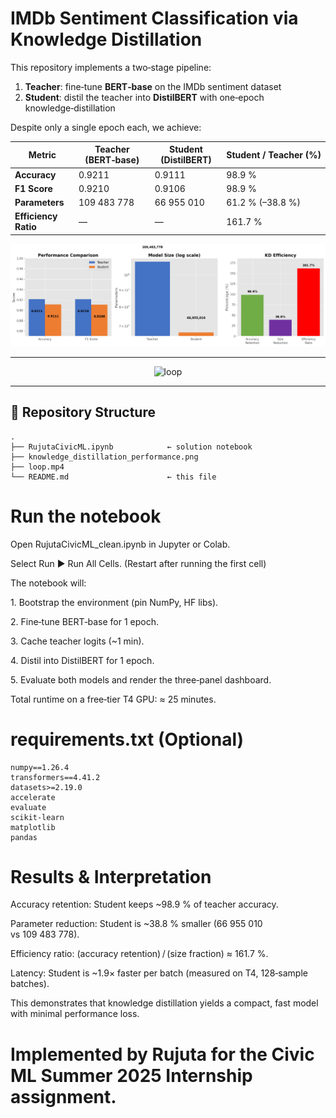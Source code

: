 # IMDb Sentiment Classification via Knowledge Distillation

This repository implements a two‑stage pipeline:

1. **Teacher**: fine‑tune **BERT‑base** on the IMDb sentiment dataset  
2. **Student**: distil the teacher into **DistilBERT** with one‑epoch knowledge‑distillation  

Despite only a single epoch each, we achieve:

| Metric                | Teacher (BERT‑base) | Student (DistilBERT) | Student / Teacher (%) |
|-----------------------|---------------------|----------------------|-----------------------|
| **Accuracy**          | 0.9211              | 0.9111               | 98.9 %                |
| **F1 Score**          | 0.9210              | 0.9106               | 98.9 %                |
| **Parameters**        | 109 483 778         | 66 955 010           | 61.2 % (–38.8 %)      |
| **Efficiency Ratio**  | —                   | —                    | 161.7 %               |

<p align="center">
  <img src="output.png" alt="Performance dashboard" width="800"/>
</p>

---

<div align="center">
  <img src="https://github.com/user-attachments/assets/f8bf002f-2637-4e61-8820-47964eee4e0a" alt="loop" />
</div>

---

## 📁 Repository Structure

```text
.
├── RujutaCivicML.ipynb            ← solution notebook
├── knowledge_distillation_performance.png
├── loop.mp4
└── README.md                      ← this file
```

# Run the notebook
Open RujutaCivicML_clean.ipynb in Jupyter or Colab.

Select Run ▶ Run All Cells. (Restart after running the first cell)

The notebook will: 

1. Bootstrap the environment (pin NumPy, HF libs).

2. Fine‑tune BERT‑base for 1 epoch.

3. Cache teacher logits (~1 min).

4. Distil into DistilBERT for 1 epoch.

5. Evaluate both models and render the three‑panel dashboard.

Total runtime on a free‑tier T4 GPU: ≈ 25 minutes.

# requirements.txt (Optional)
```
numpy==1.26.4
transformers==4.41.2
datasets>=2.19.0
accelerate
evaluate
scikit-learn
matplotlib
pandas
```

# Results & Interpretation

Accuracy retention: Student keeps ~98.9 % of teacher accuracy.

Parameter reduction: Student is ~38.8 % smaller (66 955 010 vs 109 483 778).

Efficiency ratio: (accuracy retention) / (size fraction) ≈ 161.7 %.

Latency: Student is ~1.9× faster per batch (measured on T4, 128‐sample batches).

This demonstrates that knowledge distillation yields a compact, fast model with minimal performance loss.

# Implemented by Rujuta for the Civic ML Summer 2025 Internship assignment.


